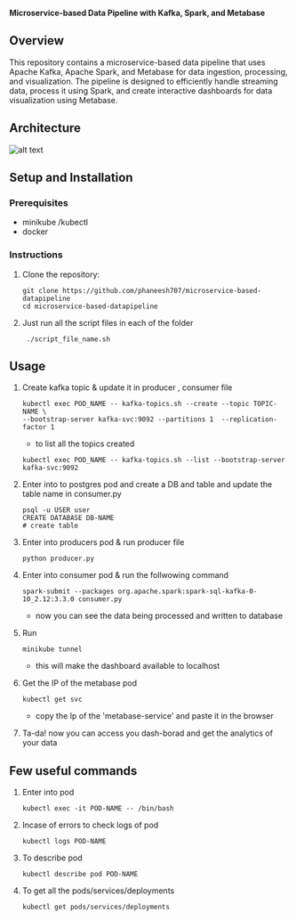 **Microservice-based Data Pipeline with Kafka, Spark, and Metabase**

## Overview

This repository contains a microservice-based data pipeline that uses Apache Kafka, Apache Spark, and Metabase for data ingestion, processing, and visualization. The pipeline is designed to efficiently handle streaming data, process it using Spark, and create interactive dashboards for data visualization using Metabase.

## Architecture

![alt text](https://github.com/phaneesh707/Microservice-based-datapipeline/blob/main/archi.png?raw=true)
## Setup and Installation

### Prerequisites

- minikube /kubectl 
- docker 


### Instructions

1. Clone the repository:

   ```
   git clone https://github.com/phaneesh707/microservice-based-datapipeline
   cd microservice-based-datapipeline
   ```
2. Just run all the script files in each of the folder 
   ```
    ./script_file_name.sh
   ```

## Usage

1. Create kafka topic & update it in producer , consumer file
    ```
    kubectl exec POD_NAME -- kafka-topics.sh --create --topic TOPIC-NAME \ 
    --bootstrap-server kafka-svc:9092 --partitions 1  --replication-factor 1
    ```
    - to list all the topics created 
    ```
    kubectl exec POD_NAME -- kafka-topics.sh --list --bootstrap-server kafka-svc:9092
    ```

2. Enter into to postgres pod and create a DB and table and update the table name in consumer.py
    ```
    psql -u USER user
    CREATE DATABASE DB-NAME
    # create table 
    ```

3. Enter into producers pod  & run producer file
    ```
    python producer.py
    ```

4. Enter into consumer pod & run the follwowing command
    ```
    spark-submit --packages org.apache.spark:spark-sql-kafka-0-10_2.12:3.3.0 consumer.py
    ```
    - now you can see the data being processed and written to database

5. Run 
    ```
    minikube tunnel
    ```
    - this will make the dashboard available to localhost

6. Get the IP of the metabase pod 
    ```
    kubectl get svc
    ```
    - copy the Ip of the 'metabase-service' and paste it in the browser 

7. Ta-da! now you can access you dash-borad and get the analytics of your data


## Few useful commands 

1. Enter into pod
    ```
    kubectl exec -it POD-NAME -- /bin/bash
    ```

2. Incase of errors to check logs of pod
    ```
    kubectl logs POD-NAME
    ```

3. To describe pod
    ```
    kubectl describe pod POD-NAME
    ```

4. To get all the pods/services/deployments

    ```
    kubectl get pods/services/deployments
    ```